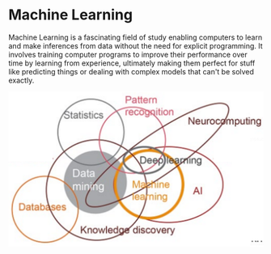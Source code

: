 
# Machine Learning

Machine Learning is a fascinating field of study enabling computers to learn and make inferences from data without the need for explicit programming.  It involves training computer programs to improve their performance over time by learning from experience, ultimately making them perfect for stuff like predicting things or dealing with complex models that can't be solved exactly.

![](images/recap.png) 

